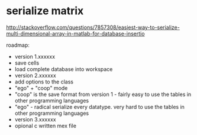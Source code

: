 # serialize matrix
http://stackoverflow.com/questions/7857308/easiest-way-to-serialize-multi-dimensional-array-in-matlab-for-database-insertio

roadmap:  
* version 1.xxxxxx
 * save cells
 * load complete database into workspace
* version 2.xxxxxx
 * add options to the class
 * "ego" + "coop" mode
 * "coop" is the save format from version 1 - fairly easy to use the tables in other programming languages
 * "ego" - radical serialize every datatype. very hard to use the tables in other programming languages
* version 3.xxxxxx
 * opional c written mex file

